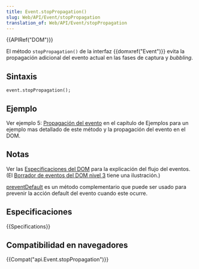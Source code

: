 ```yaml
---
title: Event.stopPropagation()
slug: Web/API/Event/stopPropagation
translation_of: Web/API/Event/stopPropagation
---
```


{{APIRef("DOM")}}

El método `stopPropagation()` de la interfaz {{domxref("Event")}} evita la propagación adicional del evento actual en las fases de captura y _bubbling_.

## Sintaxis

```
event.stopPropagation();
```

## Ejemplo

Ver ejemplo 5: [Propagación del evento](/es/docs/DOM/DOM_Reference/Examples#Example_5:_Event_Propagation) en el capítulo de Ejemplos para un ejemplo mas detallado de este método y la propagación del evento en el DOM.

## Notas

Ver las [Especificaciones del DOM](http://www.w3.org/TR/DOM-Level-2-Events/events.html#Events-flow-capture) para la explicación del flujo del eventos. (El [Borrador de eventos del DOM nivel 3](http://www.w3.org/TR/DOM-Level-3-Events/#event-flow) tiene una ilustración.)

[preventDefault](/es/docs/Web/API/event.preventDefault) es un método complementario que puede ser usado para prevenir la acción default del evento cuando este ocurre.

## Especificaciones

{{Specifications}}

## Compatibilidad en navegadores

{{Compat("api.Event.stopPropagation")}}
